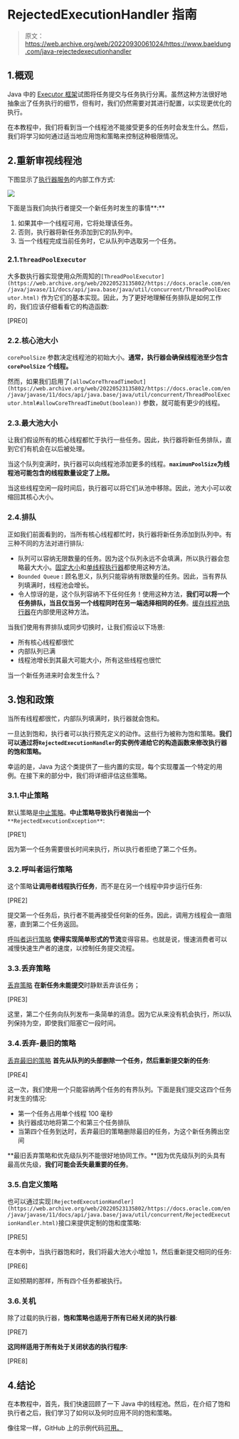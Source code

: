 # RejectedExecutionHandler 指南

> 原文：<https://web.archive.org/web/20220930061024/https://www.baeldung.com/java-rejectedexecutionhandler>

## 1.概观

Java 中的 [Executor 框架](/web/20220523135802/https://www.baeldung.com/java-executor-service-tutorial)试图将任务提交与任务执行分离。虽然这种方法很好地抽象出了任务执行的细节，但有时，我们仍然需要对其进行配置，以实现更优化的执行。

在本教程中，我们将看到当一个线程池不能接受更多的任务时会发生什么。然后，我们将学习如何通过适当地应用饱和策略来控制这种极限情况。

## 2.重新审视线程池

下图显示了[执行器服务](/web/20220523135802/https://www.baeldung.com/thread-pool-java-and-guava)的内部工作方式:

[![](img/734a9ec9232de53d417c27bc56e9e9d3.png)](/web/20220523135802/https://www.baeldung.com/wp-content/uploads/2019/11/Untitled-Diagram-res.png)

下面是当我们向执行者提交一个新任务时发生的事情**:**

1.  如果其中一个线程可用，它将处理该任务。
2.  否则，执行器将新任务添加到它的队列中。
3.  当一个线程完成当前任务时，它从队列中选取另一个任务。

### 2.1.`ThreadPoolExecutor`

大多数执行器实现使用众所周知的`[ThreadPoolExecutor](https://web.archive.org/web/20220523135802/https://docs.oracle.com/en/java/javase/11/docs/api/java.base/java/util/concurrent/ThreadPoolExecutor.html)` 作为它们的基本实现。因此，为了更好地理解任务排队是如何工作的，我们应该仔细看看它的构造函数:

[PRE0]

### 2.2.核心池大小

`corePoolSize` 参数决定线程池的初始大小。**通常，执行器会确保线程池至少包含`corePoolSize` 个线程。**

然而，如果我们启用了`[allowCoreThreadTimeOut](https://web.archive.org/web/20220523135802/https://docs.oracle.com/en/java/javase/11/docs/api/java.base/java/util/concurrent/ThreadPoolExecutor.html#allowCoreThreadTimeOut(boolean))` 参数，就可能有更少的线程。

### 2.3.最大池大小

让我们假设所有的核心线程都忙于执行一些任务。因此，执行器将新任务排队，直到它们有机会在以后被处理。

当这个队列变满时，执行器可以向线程池添加更多的线程。**`maximumPoolSize`为线程池可能包含的线程数量设定了上限。**

当这些线程空闲一段时间后，执行器可以将它们从池中移除。因此，池大小可以收缩回其核心大小。

### 2.4.排队

正如我们前面看到的，当所有核心线程都忙时，执行器将新任务添加到队列中。有三种不同的方法对进行排队:

*   队列可以容纳无限数量的任务。因为这个队列永远不会填满，所以执行器会忽略最大大小。[固定大小](https://web.archive.org/web/20220523135802/https://docs.oracle.com/en/java/javase/11/docs/api/java.base/java/util/concurrent/Executors.html#newFixedThreadPool(int))和[单线程执行器](https://web.archive.org/web/20220523135802/https://docs.oracle.com/en/java/javase/11/docs/api/java.base/java/util/concurrent/Executors.html#newSingleThreadExecutor())都使用这种方法。
*   `Bounded Queue` **:** 顾名思义，队列只能容纳有限数量的任务。因此，当有界队列填满时，线程池会增长。
*   令人惊讶的是，这个队列容纳不下任何任务！使用这种方法，**我们可以将一个任务排队，当且仅当另一个线程同时在另一端选择相同的任务**。[缓存线程池执行器](https://web.archive.org/web/20220523135802/https://docs.oracle.com/en/java/javase/11/docs/api/java.base/java/util/concurrent/Executors.html#newCachedThreadPool())在内部使用这种方法。

当我们使用有界排队或同步切换时，让我们假设以下场景:

*   所有核心线程都很忙
*   内部队列已满
*   线程池增长到其最大可能大小，所有这些线程也很忙

当一个新任务进来时会发生什么？

## 3.饱和政策

当所有线程都很忙，内部队列填满时，执行器就会饱和。

一旦达到饱和，执行者可以执行预先定义的动作。这些行为被称为饱和策略。**我们可以通过将`RejectedExecutionHandler`的实例传递给它的构造函数来修改执行器的饱和策略。**

幸运的是，Java 为这个类提供了一些内置的实现，每个实现覆盖一个特定的用例。在接下来的部分中，我们将详细评估这些策略。

### 3.1.中止策略

默认策略是[中止策略](https://web.archive.org/web/20220523135802/https://docs.oracle.com/en/java/javase/11/docs/api/java.base/java/util/concurrent/ThreadPoolExecutor.AbortPolicy.html)。**中止策略导致执行者抛出一个** `**RejectedExecutionException**`:

[PRE1]

因为第一个任务需要很长时间来执行，所以执行者拒绝了第二个任务。

### 3.2.呼叫者运行策略

这个策略**让调用者线程执行任务**，而不是在另一个线程中异步运行任务:

[PRE2]

提交第一个任务后，执行者不能再接受任何新的任务。因此，调用方线程会一直阻塞，直到第二个任务返回。

[呼叫者运行策略](https://web.archive.org/web/20220523135802/https://docs.oracle.com/en/java/javase/11/docs/api/java.base/java/util/concurrent/ThreadPoolExecutor.CallerRunsPolicy.html) **使得实现简单形式的节流**变得容易。也就是说，慢速消费者可以减慢快速生产者的速度，以控制任务提交流程。

### 3.3.丢弃策略

[丢弃策略](https://web.archive.org/web/20220523135802/https://docs.oracle.com/en/java/javase/11/docs/api/java.base/java/util/concurrent/ThreadPoolExecutor.DiscardPolicy.html) **在新任务未能提交**时静默丢弃该任务；

[PRE3]

这里，第二个任务向队列发布一条简单的消息。因为它从来没有机会执行，所以队列保持为空，即使我们阻塞它一段时间。

### 3.4.丢弃-最旧的策略

[丢弃最旧的策略](https://web.archive.org/web/20220523135802/https://docs.oracle.com/en/java/javase/11/docs/api/java.base/java/util/concurrent/ThreadPoolExecutor.DiscardOldestPolicy.html) **首先从队列的头部删除一个任务，然后重新提交新的任务**:

[PRE4]

这一次，我们使用一个只能容纳两个任务的有界队列。下面是我们提交这四个任务时发生的情况:

*   第一个任务占用单个线程 100 毫秒
*   执行器成功地将第二个和第三个任务排队
*   当第四个任务到达时，丢弃最旧的策略删除最旧的任务，为这个新任务腾出空间

**最旧丢弃策略和优先级队列不能很好地协同工作。**因为优先级队列的头具有最高优先级，**我们可能会丢失最重要的任务**。

### 3.5.自定义策略

也可以通过实现`[RejectedExecutionHandler](https://web.archive.org/web/20220523135802/https://docs.oracle.com/en/java/javase/11/docs/api/java.base/java/util/concurrent/RejectedExecutionHandler.html)`接口来提供定制的饱和度策略:

[PRE5]

在本例中，当执行器饱和时，我们将最大池大小增加 1，然后重新提交相同的任务:

[PRE6]

正如预期的那样，所有四个任务都被执行。

### 3.6.关机

除了过载的执行器，**饱和策略也适用于所有已经关闭的执行器**:

[PRE7]

**这同样适用于所有处于关闭状态的执行程序:**

[PRE8]

## 4.结论

在本教程中，首先，我们快速回顾了一下 Java 中的线程池。然后，在介绍了饱和执行者之后，我们学习了如何以及何时应用不同的饱和策略。

像往常一样，GitHub 上的示例代码[可用。](https://web.archive.org/web/20220523135802/https://github.com/eugenp/tutorials/tree/master/core-java-modules/core-java-concurrency-advanced-3)